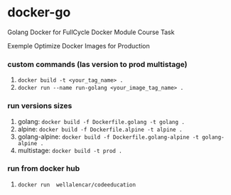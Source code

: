# docker-go
Golang Docker for FullCycle Docker Module Course Task

Exemple Optimize Docker Images for Production
### custom commands (las version to prod multistage)

1. `docker build -t <your_tag_name> .`
1. `docker run --name run-golang <your_image_tag_name> .`

### run versions sizes

1. golang: `docker build -f Dockerfile.golang -t golang .`
1. alpine: `docker build -f Dockerfile.alpine -t alpine .`
1. golang-alpine: `docker build -f Dockerfile.golang-alpine -t golang-alpine .`
1. multistage: `docker build -t prod .`

### run from docker hub

1. `docker run  wellalencar/codeeducation`